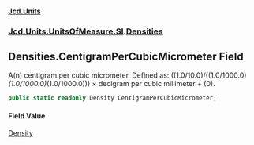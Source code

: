 #### [Jcd.Units](index.md 'index')
### [Jcd.Units.UnitsOfMeasure.SI](Jcd.Units.UnitsOfMeasure.SI.md 'Jcd.Units.UnitsOfMeasure.SI').[Densities](Densities.md 'Jcd.Units.UnitsOfMeasure.SI.Densities')

## Densities.CentigramPerCubicMicrometer Field

A(n) centigram per cubic micrometer. Defined as: ((1.0/10.0)/((1.0/1000.0)*(1.0/1000.0)*(1.0/1000.0))) × decigram per cubic millimeter + (0).

```csharp
public static readonly Density CentigramPerCubicMicrometer;
```

#### Field Value
[Density](Density.md 'Jcd.Units.UnitTypes.Density')